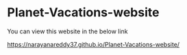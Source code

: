 # Planet-Vacations-website

You can view this website in the below link

https://narayanareddy37.github.io/Planet-Vacations-website/

